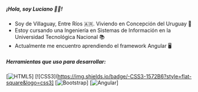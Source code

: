 

##### ¡Hola, soy Luciano 🙋‍♂️!

- Soy de Villaguay, Entre Ríos 🇦🇷. Viviendo en Concepción del Uruguay 🌆
- Estoy cursando una Ingeniería en Sistemas de Información en la Universidad Tecnológica Nacional 📚
- Actualmente me encuentro aprendiendo el framework Angular 🖥️
  
##### Herramientas que uso para desarrollar:
[![HTML5](https://img.shields.io/badge/-HTML5-E34F26?style=flat-square&logo=html5&logoColor=white)]
[![CSS3](https://img.shields.io/badge/-CSS3-1572B6?style=flat-square&logo=css3]
[![Bootstrap](https://img.shields.io/badge/-Bootstrap-563D7C?style=flat-square&logo=bootstrap)]
[![Angular](https://img.shields.io/badge/-Angular-DD0031?style=flat-square&logo=angular)]

